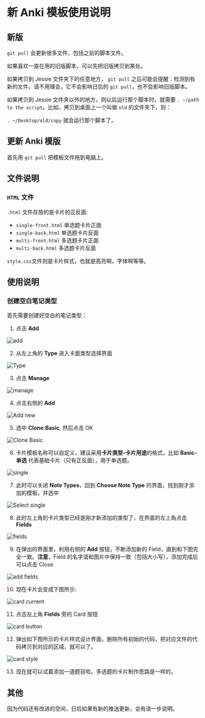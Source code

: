 # 新 Anki 模板使用说明

## 新版
`git pull` 会更新很多文件，包括之前的脚本文件。

如果喜欢一直在用的旧版脚本，可以先把旧版拷贝到某处。

如果拷贝到 Jessie 文件夹下的任意地方， `git pull` 之后可能会提醒：检测到有新的文件。请不用理会，它不会影响日后的 `git pull`，也不会影响旧版脚本。

如果拷贝到 Jessie 文件夹以外的地方，则以后运行那个脚本时，就需要 `. ~/path to the script`。比如，拷贝到桌面上一个叫做 `old` 的文件夹下，则：

`. ~/Desktop/old/copy`  就会运行那个脚本了。

## 更新 Anki 模版
首先用 `git pull` 把模板文件拖到电脑上。 

## 文件说明
### `HTML` 文件
`.html` 文件存放的是卡片的正反面:
- `single-front.html` 单选题卡片正面
- `single-back.html`  单选题卡片反面
- `multi-front.html`  多选题卡片正面
- `multi-back.html`   多选题卡片反面

`style.css`文件则是卡片样式，也就是高亮啊，字体啊等等。

## 使用说明
### 创建空白笔记类型
首先需要创建好空白的笔记类型：
1. 点击 **Add**

![add](https://github.com/Linerre/Jessie/blob/master/anki/images/add.png)

2. 从左上角的 **Type** 进入卡面类型选择界面

![Type](https://github.com/Linerre/Jessie/blob/master/anki/images/type.png)

3. 点击 **Manage**
 
![manage](https://github.com/Linerre/Jessie/blob/master/anki/images/manage.png)

4. 点击右侧的 **Add**

![Add new](https://github.com/Linerre/Jessie/blob/master/anki/images/add-new.png)

5. 选中 **Clone:Basic**, 然后点击 OK
   
![Clone Basic](https://github.com/Linerre/Jessie/blob/master/anki/images/clone-basice.png)

6. 卡片模板名称可以自定义，建议采用**卡片类型-卡片用途**的格式，比如 **Basic-单选** 代表基础卡片（只有正反面），用于单选题。
 
![single](https://github.com/Linerre/Jessie/blob/master/anki/images/single.png)

7. 此时可以关闭 **Note Types**，回到 **Choose Note Type** 的界面，找到刚才添加的模板，并选中

![Select single](https://github.com/Linerre/Jessie/blob/master/anki/images/select%20single.png)

8. 此时左上角的卡片类型已经是刚才新添加的类型了，在界面的左上角点击 **Fields**

![fields](https://github.com/Linerre/Jessie/blob/master/anki/images/Fields.png)

9.  在弹出的界面里，利用右侧的 **Add** 按钮，不断添加新的 Field，直到和下图完全一致。**注意**，Field 的名字请和图片中保持一致（包括大小写）。添加完成后可以点击 Close
  
![add fields](https://github.com/Linerre/Jessie/blob/master/anki/images/add%20field.png)

10. 现在卡片会变成下图所示:

![card current](https://github.com/Linerre/Jessie/blob/master/anki/images/card-cur.png)

11.  点击左上角 **Fields** 旁的 Card 按钮
 
![card button](https://github.com/Linerre/Jessie/blob/master/anki/images/card%20button.png)

12.  弹出如下图所示的卡片样式设计界面，删除所有初始的代码，把对应文件的代码拷贝到对应的区域，就可以了。
    
![card style](https://github.com/Linerre/Jessie/blob/master/anki/images/cardstyle.png)

13.  现在就可以试着添加一道题目啦。多选题的卡片制作思路是一样的。

## 其他
因为代码还有改进的空间，日后如果有新的推送更新，会有进一步说明。
    
